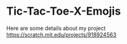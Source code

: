 # Tic-Tac-Toe-X-Emojis
Here are some details about my project 
https://scratch.mit.edu/projects/918924563 
